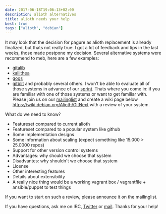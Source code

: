 ```yaml
---
date: 2017-06-18T19:06:13+02:00
description: alioth alternatives
title: alioth needs your help
best: true
tags: ["alioth", "debian"]
---
```


It may look that the decision for pagure as alioth replacement is already finalized, but thats not really true. I got a lot of feedback and tips in the last weeks, those made postpone my decision. Several alternative systems were recommend to meb, here are a few examples:

* [gitalib](https://gitlab.org)
* [kallithea](http://kallithea.readthedocs.io/en/latest/)
* [gogs](http://gogs.io)
* [gitblit](http://gitblit.com)
and probably several others. I won't be able to evaluate all of those systems in
advance of our [sprint](https://wiki.debian.org/Sprints/2017/Alioth). 
Thats where you come in: if you are familiar with one of those systems or want
to get familiar with. Please join us on our [mailinglist](https://lists.alioth.debian.org/mailman/listinfo/alioth-staff-replacement)
and create a wiki page below <https://wiki.debian.org/Alioth/GitNext> with a review of
your system. 

What do we need to know? 

* Featureset compared to current alioth
* Featureset compared to a popular system like github
* Some implementation designs
* Some information about scaling (expect something like 15.000 > 25.0000 repos)
* Support for other version control systems
* Advantages: why should we choose that system
* Disadvantes: why shouldn't we choose that system
* License
* Other interesting features
* Details about extensibility
* A really nice thing would be a working vagrant box / vagrantfile + ansible/puppet to test things

If you want to start on such a review, please announce it on the mailinglist.

If you have questions, ask me on IRC, [Twitter](https://twitter.com/formorer) or [mail](mailto:formorer@debian.org). Thanks for your help!
